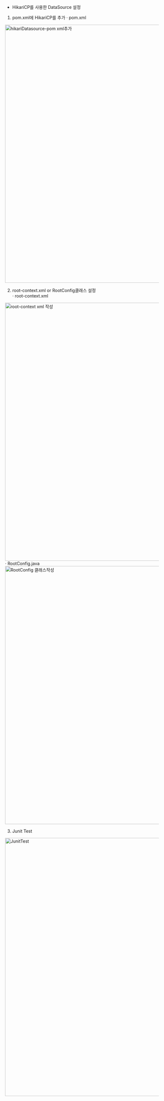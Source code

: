 - HikariCP를 사용한 DataSource 설정

1. pom.xml에 HikariCP를 추가
· pom.xml
<img width="844" alt="hikariDatasource-pom xml추가" src="https://user-images.githubusercontent.com/44339530/75091857-4eefc780-55b5-11ea-8d17-44c4209d4715.png">

2. root-context.xml or RootConfig클래스 설정<br>
· root-context.xml
<img width="844" alt="root-context xml 작성" src="https://user-images.githubusercontent.com/44339530/75091858-51522180-55b5-11ea-8bbb-dee3c18e1b24.png">
· RootConfig.java
<img width="844" alt="RootConfig 클래스작성" src="https://user-images.githubusercontent.com/44339530/75091862-531be500-55b5-11ea-98ac-9762474af3b7.png">

3. Junit Test
<img width="844" alt="JunitTest" src="https://user-images.githubusercontent.com/44339530/75091863-544d1200-55b5-11ea-97c1-6e3035b9ae09.png">